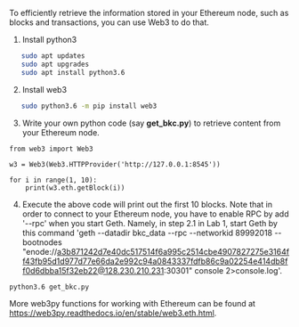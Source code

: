 To efficiently retrieve the information stored in your Ethereum node, such as blocks and transactions, you can use Web3 to do that. 

1. Install python3 
```bash
   sudo apt updates
   sudo apt upgrades
   sudo apt install python3.6
```
2. Install web3
```bash
   sudo python3.6 -m pip install web3
```

3. Write your own python code (say __get_bkc.py__) to retrieve content from your Ethereum node. 
```
from web3 import Web3

w3 = Web3(Web3.HTTPProvider('http://127.0.0.1:8545'))

for i in range(1, 10):
    print(w3.eth.getBlock(i))
```

4. Execute the above code will print out the first 10 blocks. Note that in order to connect to your Ethereum node, you have to enable RPC by add '--rpc' when you start Geth. Namely, in step 2.1 in Lab 1, start Geth by this command 'geth --datadir bkc_data --rpc --networkid 89992018 --bootnodes "enode://a3b871242d7e40dc517514f6a995c2514cbe4907827275e3164ff43fb95d1d977d77e66da2e992c94a0843337fdfb86c9a02254e414db8ff0d6dbba15f32eb22@128.230.210.231:30301" console 2>console.log'.
```
python3.6 get_bkc.py
```

More web3py functions for working with Ethereum can be found at https://web3py.readthedocs.io/en/stable/web3.eth.html.
